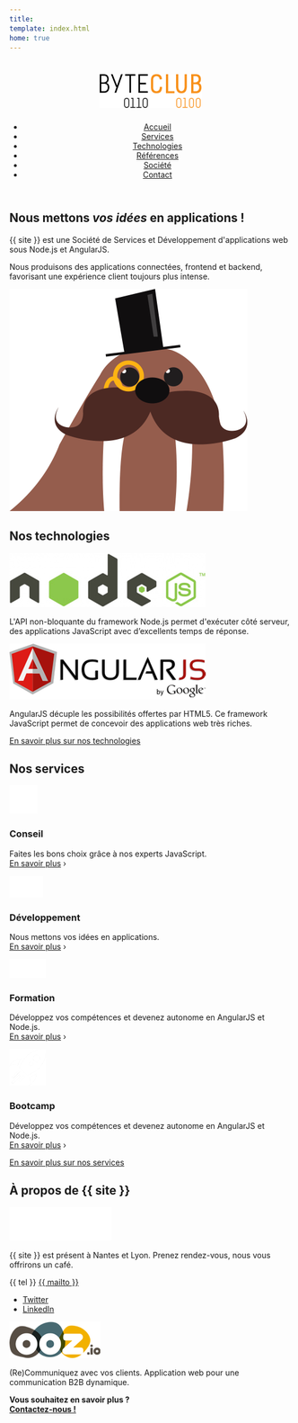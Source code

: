 ```yaml
---
title:
template: index.html
home: true
---
```


<div class="js-sticky">
  <header class="header" role="banner" id="top">
    <div class="wrap cf">
      <h1 class="logo"><img src="img/logo.png" alt="{{ site }}"/></h1>
      <nav class="wrapper-nav-main">
        <ul class="nav nav-main">
          <li class="lnk-home current"><a href="index.html"><span>Accueil</span></a></li>
          <li><a href="services.html">Services</a></li>
          <li><a href="technologies.html">Technologies</a></li>
          <li><a href="references.html">Références</a></li>
          <li><a href="societe.html">Société</a></li>
          <li><a href="contact.html">Contact</a></li>
        </ul>
      </nav>
    </div>
  </header>
</div>

<section class="banner">
  <div class="wrap cf">
    <div class="banner-home">
      <div class="banner-home-wrap">
        <h2 class="page-title">Nous mettons <em>vos idées</em> en applications&nbsp;!</h2>
        <p>{{ site }} est une Société de Services et Développement d'applications web sous Node.js et AngularJS.</p>
        <p>Nous produisons des applications connectées, frontend et backend, favorisant une expérience client toujours plus intense.</p>
        <img src="img/mascot.png" alt="" class="mascot" />
      </div>
    </div>
  </div>
</section>

<section class="section home-technos">
  <div class="wrap cf">
    <div class="inner">
      <h2 class="title-main">Nos technologies</h2>
      <div class="home-techno cf">
        <div class="home-techno-logo">
          <img src="img/logo-nodejs.jpg" alt="Node.js" />
        </div>
        <div class="home-techno-txt last">
          <p>L'API non-bloquante du framework Node.js permet d'exécuter côté serveur, des applications JavaScript avec d’excellents temps de réponse.</p>
        </div>
      </div>
      <div class="home-techno last cf">
        <div class="home-techno-logo">
          <img src="img/logo-angularjs.png" alt="AngularJS" />
        </div>
        <div class="home-techno-txt last">
          <p>AngularJS décuple les possibilités offertes par HTML5. Ce framework JavaScript permet de concevoir des applications web très riches.</p>
        </div>
      </div>
      <div class="lnk-more lnk-technos-more">
        <a href="technologies.html" title="En savoir plus sur nos technologies"><span>En savoir plus sur nos technologies</span></a>
      </div>
    </div>
  </div>
</section>

<section class="section home-services">
  <div class="wrap">
    <div class="inner">
      <h2 class="title-main">Nos services</h2>
      <div class="home-service cf">
        <div class="home-service-row">
          <div class="home-service-cell">
            <div class="home-service-picto">
              <img src="img/picto-conseil.png" alt="" />
            </div>
          </div>
          <div class="home-service-cell">
            <h3 class="home-service-title">Conseil</h3>
            <div class="home-service-desc">
              <p>Faites les bons choix grâce à nos experts JavaScript.<br/>
              <a href="#">En savoir plus</a> <span>›</span></p>
            </div>
          </div>
        </div>
      </div>
      <div class="home-service cf last">
        <div class="home-service-row">
          <div class="home-service-cell">
            <div class="home-service-picto">
              <img src="img/picto-dev.png" alt="" />
            </div>
          </div>
          <div class="home-service-cell">
            <h3 class="home-service-title">Développement</h3>
            <div class="home-service-desc">
              <p>Nous mettons vos idées en applications.<br/>
              <a href="#">En savoir plus</a> <span>›</span></p>
            </div>
          </div>
        </div>
      </div>
      <div class="home-service cf">
        <div class="home-service-row">
          <div class="home-service-cell">
            <div class="home-service-picto">
              <img src="img/picto-formation.png" alt="" />
            </div>
          </div>
          <div class="home-service-cell">
            <h3 class="home-service-title">Formation</h3>
            <div class="home-service-desc">
              <p>Développez vos compétences et devenez autonome en AngularJS et Node.js.<br/>
              <a href="#">En savoir plus</a> <span>›</span></p>
            </div>
          </div>
        </div>
      </div>
      <div class="home-service cf last">
        <div class="home-service-row">
          <div class="home-service-cell">
            <div class="home-service-picto">
              <img src="img/picto-bootcamp.png" alt="" />
            </div>
          </div>
          <div class="home-service-cell">
            <h3 class="home-service-title">Bootcamp</h3>
            <div class="home-service-desc">
              <p>Développez vos compétences et devenez autonome en AngularJS et Node.js.<br/>
              <a href="#">En savoir plus</a> <span>›</span></p>
            </div>
          </div>
        </div>
      </div>
      <div class="lnk-more lnk-services-more">
        <a href="services.html" title="En savoir plus sur nos services"><span>En savoir plus sur nos services</span></a>
      </div>
    </div>
  </div>
</section>

<footer class="footer footer-home" role="contentinfo">
  <div class="wrap">
    <div class="inner">
      <h2 class="footer-title">À propos de <strong>{{ site }}</strong></h2>
      <div class="cf">
        <div class="footer-col footer-col-lmtm">
          <div class="footer-logo">
            <img src="img/logo-white.png" alt="{{ site }}" />
          </div>
          <div class="footer-content" itemscope itemtype="http://schema.org/Corporation">
            <p><span itemprop="name">{{ site }}</span> est présent à Nantes et Lyon. Prenez rendez-vous, nous vous offrirons un café.</p>
            <p><span class="lmtm-phone" itemprop="telephone">{{ tel }}</span> <a href="mailto:{{ mailto }}" class="lmtm-email" itemprop="email">{{ mailto }}</a></p>
            <ul class="lmtm-social">
              <li class="lnk-twitter"><a href="https://twitter.com/lmtmeditions"><span>Twitter</span></a></li>
              <li class="lnk-linkedin"><a href="http://www.linkedin.com/company/lmtm-sarl"><span>LinkedIn</span></a></li>
            </ul>
          </div>
        </div>
        <div class="footer-col footer-col-ooz">
          <div class="footer-logo">
            <img src="img/logo-ooz.png" alt="OOZ.io" />
          </div>
          <div class="footer-content">
            <p>(Re)Communiquez avec vos clients. Application web pour une communication B2B dynamique.</p>
            <p><strong>Vous souhaitez en savoir plus&nbsp;?<br/> <a href="contact.html">Contactez-nous&nbsp;!</a></strong></p>
          </div>
        </div>
      </div>
    </div>
  </div>
</footer>
